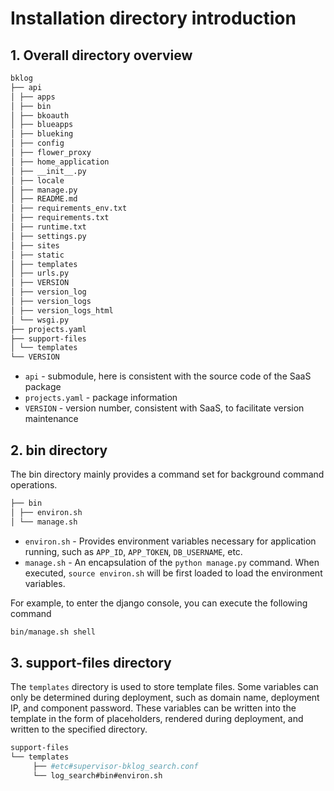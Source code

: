 # Installation directory introduction

## 1. Overall directory overview

```bash
bklog
├── api
│ ├── apps
│ ├── bin
│ ├── bkoauth
│ ├── blueapps
│ ├── blueking
│ ├── config
│ ├── flower_proxy
│ ├── home_application
│ ├── __init__.py
│ ├── locale
│ ├── manage.py
│ ├── README.md
│ ├── requirements_env.txt
│ ├── requirements.txt
│ ├── runtime.txt
│ ├── settings.py
│ ├── sites
│ ├── static
│ ├── templates
│ ├── urls.py
│ ├── VERSION
│ ├── version_log
│ ├── version_logs
│ ├── version_logs_html
│ └── wsgi.py
├── projects.yaml
├── support-files
│ └── templates
└── VERSION
```

- `api` - submodule, here is consistent with the source code of the SaaS package
- `projects.yaml` - package information
- `VERSION` - version number, consistent with SaaS, to facilitate version maintenance

## 2. bin directory

The bin directory mainly provides a command set for background command operations.

```bash
├── bin
│ ├── environ.sh
│ └── manage.sh
```

- `environ.sh` - Provides environment variables necessary for application running, such as `APP_ID`, `APP_TOKEN`, `DB_USERNAME`, etc.
- `manage.sh` - An encapsulation of the `python manage.py` command. When executed, `source environ.sh` will be first loaded to load the environment variables.

For example, to enter the django console, you can execute the following command

```bash
bin/manage.sh shell
```

## 3. support-files directory

The `templates` directory is used to store template files. Some variables can only be determined during deployment, such as domain name, deployment IP, and component password. These variables can be written into the template in the form of placeholders, rendered during deployment, and written to the specified directory.

```bash
support-files
└── templates
     ├── #etc#supervisor-bklog_search.conf
     └── log_search#bin#environ.sh
```